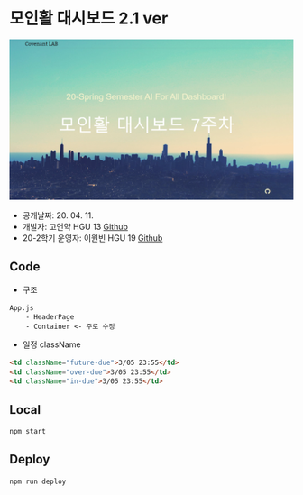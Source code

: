 # 모인활 대시보드 2.1 ver


![img](img/index.png)


- 공개날짜: 20. 04. 11.
- 개발자: 고언약 HGU 13 [Github](https://github.com/koeonyack)
- 20-2학기 운영자: 이원빈 HGU 19 [Github](https://github.com/Handong-Promi)


## Code

- 구조

```
App.js
    - HeaderPage
    - Container <- 주로 수정

```

- 일정 className

``` html
<td className="future-due">3/05 23:55</td>
<td className="over-due">3/05 23:55</td>
<td className="in-due">3/05 23:55</td>
```


## Local 

``` bash
npm start
```


## Deploy

``` bash
npm run deploy
```

